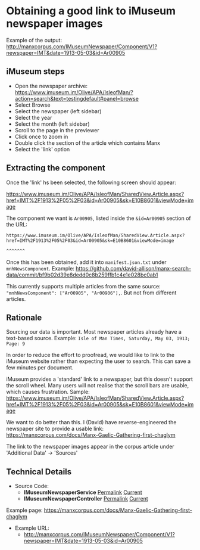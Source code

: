 # Obtaining a good link to iMuseum newspaper images

Example of the output: http://manxcorpus.com/IMuseumNewspaper/Component/V1?newspaper=IMT&date=1913-05-03&id=Ar00905

## iMuseum steps

* Open the newspaper archive: https://www.imuseum.im/Olive/APA/IsleofMan/?action=search&text=testingdefault#panel=browse
* Select Browse
* Select the newspaper (left sidebar)
* Select the year
* Select the month (left sidebar)
* Scroll to the page in the previewer
* Click once to zoom in
* Double click the section of the article which contains Manx
* Select the 'link' option

## Extracting the component

Once the 'link' hs been selected, the following screen should appear:

https://www.imuseum.im/Olive/APA/IsleofMan/SharedView.Article.aspx?href=IMT%2F1913%2F05%2F03&id=Ar00905&sk=E10B8601&viewMode=image

The component we want is `Ar00905`, listed inside the `&id=Ar00905` section of the URL:

```
https://www.imuseum.im/Olive/APA/IsleofMan/SharedView.Article.aspx?href=IMT%2F1913%2F05%2F03&id=Ar00905&sk=E10B8601&viewMode=image
                                                                                                ^^^^^^^
```

Once this has been obtained, add it into `manifest.json.txt` under `mnhNewsComponent`. Example: https://github.com/david-allison/manx-search-data/commit/bf9b02d39e8dedd0c8b259ffb1c4e1e028bc0ab1

This currently supports multiple articles from the same source: `"mnhNewsComponent": ["Ar00905", "Ar00906"],`. But not from different articles.

## Rationale

Sourcing our data is important. Most newspaper articles already have a text-based source. Example: `Isle of Man Times, Saturday, May 03, 1913; Page: 9`

In order to reduce the effort to proofread, we would like to link to the iMuseum website rather than expecting the user to search. This can save a few minutes per document.

iMuseum provides a 'standard' link to a newspaper, but this doesn't support the scroll wheel. Many users will not realise that the scroll bars are usable, which causes frustration.  Sample: https://www.imuseum.im/Olive/APA/IsleofMan/SharedView.Article.aspx?href=IMT%2F1913%2F05%2F03&id=Ar00905&sk=E10B8601&viewMode=image

We want to do better than this. I (David) have reverse-engineered the newspaper site to provide a usable link: https://manxcorpus.com/docs/Manx-Gaelic-Gathering-first-chaglym

The link to the newspaper images appear in the corpus article under 'Additional Data' -> 'Sources'

## Technical Details

* Source Code: 
  * **IMuseumNewspaperService** [Permalink](https://github.com/david-allison/manx-corpus-search/blob/f471c5e52237f0fed232808e002897bf28165a11/CorpusSearch/Service/IMuseumNewspaperService.cs) [Current](https://github.com/david-allison/manx-corpus-search/blob/master/CorpusSearch/Service/IMuseumNewspaperService.cs) 
  * **IMuseumNewspaperController** [Permalink](https://github.com/david-allison/manx-corpus-search/blob/7a11925893790a7be93988ac12cda76da4f8bc17/CorpusSearch/Controllers/IMuseumNewspaperController.cs) [Current](https://github.com/david-allison/manx-corpus-search/blob/master/CorpusSearch/Controllers/IMuseumNewspaperController.cs)
  
Example page: https://manxcorpus.com/docs/Manx-Gaelic-Gathering-first-chaglym

* Example URL: 
  * http://manxcorpus.com/IMuseumNewspaper/Component/V1?newspaper=IMT&date=1913-05-03&id=Ar00905 
